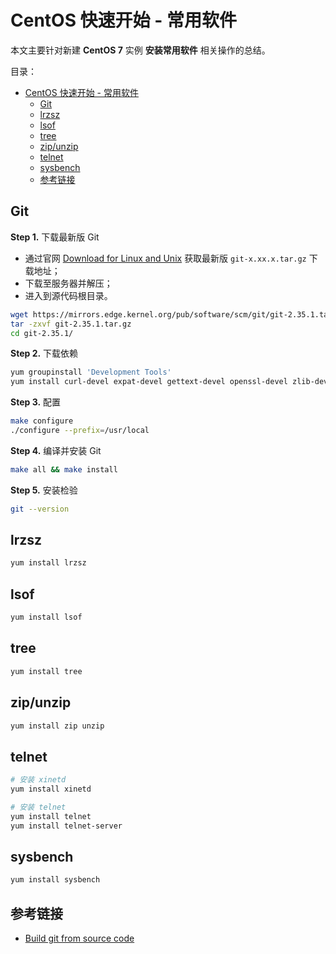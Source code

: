 # CentOS 快速开始 - 常用软件

本文主要针对新建 **CentOS 7** 实例 **安装常用软件** 相关操作的总结。

目录：

- [CentOS 快速开始 - 常用软件](#centos-快速开始---常用软件)
  - [Git](#git)
  - [lrzsz](#lrzsz)
  - [lsof](#lsof)
  - [tree](#tree)
  - [zip/unzip](#zipunzip)
  - [telnet](#telnet)
  - [sysbench](#sysbench)
  - [参考链接](#参考链接)

## Git

**Step 1.** 下载最新版 Git

* 通过官网 [Download for Linux and Unix](https://git-scm.com/download/linux) 获取最新版 `git-x.xx.x.tar.gz` 下载地址；
* 下载至服务器并解压；
* 进入到源代码根目录。

```bash
wget https://mirrors.edge.kernel.org/pub/software/scm/git/git-2.35.1.tar.gz
tar -zxvf git-2.35.1.tar.gz
cd git-2.35.1/
```

**Step 2.** 下载依赖

```bash
yum groupinstall 'Development Tools'
yum install curl-devel expat-devel gettext-devel openssl-devel zlib-devel perl-CPAN perl-devel
```

**Step 3.** 配置

```bash
make configure
./configure --prefix=/usr/local
```

**Step 4.** 编译并安装 Git

```bash
make all && make install
```

**Step 5.** 安装检验

```bash
git --version
```

## lrzsz

```bash
yum install lrzsz
```

## lsof

```bash
yum install lsof
```

## tree

```bash
yum install tree
```

## zip/unzip

```bash
yum install zip unzip
```

## telnet

```bash
# 安装 xinetd
yum install xinetd

# 安装 telnet
yum install telnet
yum install telnet-server
```

## sysbench

```bash
yum install sysbench
```

## 参考链接

* [Build git from source code](https://gist.github.com/egorsmkv/30faa3e61c185a41e89cf849737d4d4b)

